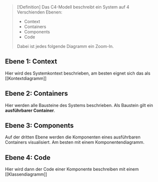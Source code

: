 >[!Definition]
>Das C4-Modell beschreibt ein System auf 4 Verschienden Ebenen:
>- Context
>- Containers
>- Components
>- Code
>  
>Dabei ist jedes folgende Diagramm ein Zoom-In.

## Ebene 1: Context
Hier wird des Systemkontext beschrieben, am besten eignet sich das als [[Kontextdiagramm]]

## Ebene 2: Containers
Hier werden alle Bausteine des Systems beschrieben.
Als Baustein gilt ein **ausführbarer Container**.

## Ebene 3: Components
Auf der dritten Ebene werden die Komponenten eines ausführbaren Containers visualisiert. Am besten mit einem Komponentendiagramm.


## Ebene 4: Code
Hier wird dann der Code einer Komponente beschreiben mit einem [[Klassendiagramm]]



